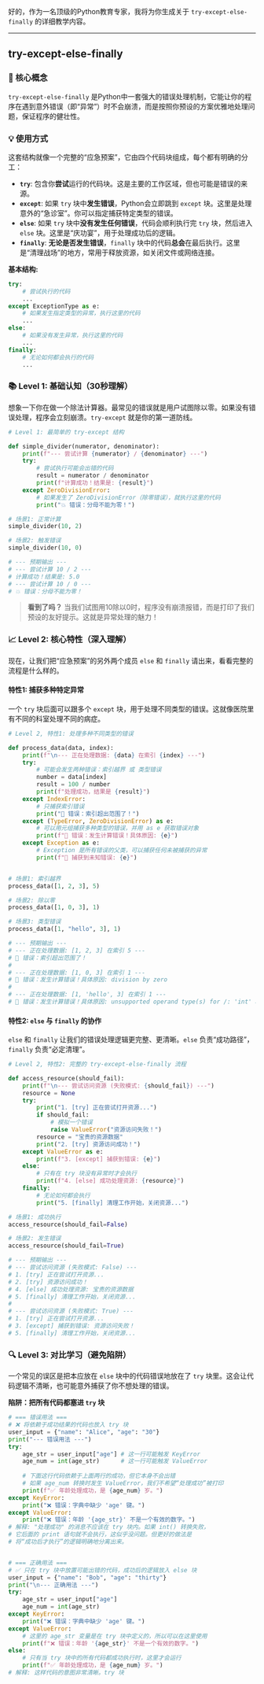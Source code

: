 好的，作为一名顶级的Python教育专家，我将为你生成关于 `try-except-else-finally` 的详细教学内容。

---

## try-except-else-finally

### 🎯 核心概念
`try-except-else-finally` 是Python中一套强大的错误处理机制，它能让你的程序在遇到意外错误（即“异常”）时不会崩溃，而是按照你预设的方案优雅地处理问题，保证程序的健壮性。

### 💡 使用方式
这套结构就像一个完整的“应急预案”，它由四个代码块组成，每个都有明确的分工：

- **`try`**: 包含你**尝试**运行的代码块。这是主要的工作区域，但也可能是错误的来源。
- **`except`**: 如果 `try` 块中**发生错误**，Python会立即跳到 `except` 块。这里是处理意外的“急诊室”。你可以指定捕获特定类型的错误。
- **`else`**: 如果 `try` 块中**没有发生任何错误**，代码会顺利执行完 `try` 块，然后进入 `else` 块。这里是“庆功宴”，用于处理成功后的逻辑。
- **`finally`**: **无论是否发生错误**，`finally` 块中的代码**总会**在最后执行。这里是“清理战场”的地方，常用于释放资源，如关闭文件或网络连接。

**基本结构:**
```python
try:
    # 尝试执行的代码
    ...
except ExceptionType as e:
    # 如果发生指定类型的异常，执行这里的代码
    ...
else:
    # 如果没有发生异常，执行这里的代码
    ...
finally:
    # 无论如何都会执行的代码
    ...
```

### 📚 Level 1: 基础认知（30秒理解）
想象一下你在做一个除法计算器。最常见的错误就是用户试图除以零。如果没有错误处理，程序会立刻崩溃。`try-except` 就是你的第一道防线。

```python
# Level 1: 最简单的 try-except 结构

def simple_divider(numerator, denominator):
    print(f"--- 尝试计算 {numerator} / {denominator} ---")
    try:
        # 尝试执行可能会出错的代码
        result = numerator / denominator
        print(f"计算成功！结果是: {result}")
    except ZeroDivisionError:
        # 如果发生了 ZeroDivisionError（除零错误），就执行这里的代码
        print("💥 错误：分母不能为零！")

# 场景1: 正常计算
simple_divider(10, 2)

# 场景2: 触发错误
simple_divider(10, 0)

# --- 预期输出 ---
# --- 尝试计算 10 / 2 ---
# 计算成功！结果是: 5.0
# --- 尝试计算 10 / 0 ---
# 💥 错误：分母不能为零！
```
> **看到了吗？** 当我们试图用10除以0时，程序没有崩溃报错，而是打印了我们预设的友好提示。这就是异常处理的魅力！

### 📈 Level 2: 核心特性（深入理解）
现在，让我们把“应急预案”的另外两个成员 `else` 和 `finally` 请出来，看看完整的流程是什么样的。

#### 特性1: 捕获多种特定异常
一个 `try` 块后面可以跟多个 `except` 块，用于处理不同类型的错误。这就像医院里有不同的科室处理不同的病症。

```python
# Level 2, 特性1: 处理多种不同类型的错误

def process_data(data, index):
    print(f"\n--- 正在处理数据: {data} 在索引 {index} ---")
    try:
        # 可能会发生两种错误：索引越界 或 类型错误
        number = data[index]
        result = 100 / number
        print(f"处理成功，结果是 {result}")
    except IndexError:
        # 只捕获索引错误
        print("🚨 错误：索引超出范围了！")
    except (TypeError, ZeroDivisionError) as e:
        # 可以用元组捕获多种类型的错误，并用 as e 获取错误对象
        print(f"🚫 错误：发生计算错误！具体原因: {e}")
    except Exception as e:
        # Exception 是所有错误的父类，可以捕获任何未被捕获的异常
        print(f"🤔 捕获到未知错误: {e}")


# 场景1: 索引越界
process_data([1, 2, 3], 5)

# 场景2: 除以零
process_data([1, 0, 3], 1)

# 场景3: 类型错误
process_data([1, "hello", 3], 1)

# --- 预期输出 ---
# --- 正在处理数据: [1, 2, 3] 在索引 5 ---
# 🚨 错误：索引超出范围了！
#
# --- 正在处理数据: [1, 0, 3] 在索引 1 ---
# 🚫 错误：发生计算错误！具体原因: division by zero
#
# --- 正在处理数据: [1, 'hello', 3] 在索引 1 ---
# 🚫 错误：发生计算错误！具体原因: unsupported operand type(s) for /: 'int' and 'str'
```

#### 特性2: `else` 与 `finally` 的协作
`else` 和 `finally` 让我们的错误处理逻辑更完整、更清晰。`else` 负责“成功路径”，`finally` 负责“必定清理”。

```python
# Level 2, 特性2: 完整的 try-except-else-finally 流程

def access_resource(should_fail):
    print(f"\n--- 尝试访问资源 (失败模式: {should_fail}) ---")
    resource = None
    try:
        print("1. [try] 正在尝试打开资源...")
        if should_fail:
            # 模拟一个错误
            raise ValueError("资源访问失败！")
        resource = "宝贵的资源数据"
        print("2. [try] 资源访问成功！")
    except ValueError as e:
        print(f"3. [except] 捕获到错误: {e}")
    else:
        # 只有在 try 块没有异常时才会执行
        print(f"4. [else] 成功处理资源: {resource}")
    finally:
        # 无论如何都会执行
        print("5. [finally] 清理工作开始，关闭资源...")

# 场景1: 成功执行
access_resource(should_fail=False)

# 场景2: 发生错误
access_resource(should_fail=True)

# --- 预期输出 ---
# --- 尝试访问资源 (失败模式: False) ---
# 1. [try] 正在尝试打开资源...
# 2. [try] 资源访问成功！
# 4. [else] 成功处理资源: 宝贵的资源数据
# 5. [finally] 清理工作开始，关闭资源...
#
# --- 尝试访问资源 (失败模式: True) ---
# 1. [try] 正在尝试打开资源...
# 3. [except] 捕获到错误: 资源访问失败！
# 5. [finally] 清理工作开始，关闭资源...
```

### 🔍 Level 3: 对比学习（避免陷阱）
一个常见的误区是把本应放在 `else` 块中的代码错误地放在了 `try` 块里。这会让代码逻辑不清晰，也可能意外捕获了你不想处理的错误。

**陷阱：把所有代码都塞进 `try` 块**

```python
# === 错误用法 ===
# ❌ 将依赖于成功结果的代码也放入 try 块
user_input = {"name": "Alice", "age": "30"}
print("--- 错误用法 ---")
try:
    age_str = user_input["age"] # 这一行可能触发 KeyError
    age_num = int(age_str)      # 这一行可能触发 ValueError
    
    # 下面这行代码依赖于上面两行的成功，但它本身不会出错
    # 如果 age_num 转换时发生 ValueError，我们不希望“处理成功”被打印
    print(f"✅ 年龄处理成功，是 {age_num} 岁。") 
except KeyError:
    print("❌ 错误：字典中缺少 'age' 键。")
except ValueError:
    print("❌ 错误：年龄 '{age_str}' 不是一个有效的数字。")
# 解释: "处理成功" 的消息不应该在 try 块内。如果 int() 转换失败，
# 它后面的 print 语句就不会执行，这似乎没问题。但更好的做法是
# 将“成功后才执行”的逻辑明确地分离出来。


# === 正确用法 ===
# ✅ 只在 try 块中放置可能出错的代码，成功后的逻辑放入 else 块
user_input = {"name": "Bob", "age": "thirty"}
print("\n--- 正确用法 ---")
try:
    age_str = user_input["age"] 
    age_num = int(age_str)
except KeyError:
    print("❌ 错误：字典中缺少 'age' 键。")
except ValueError:
    # 这里的 age_str 变量是在 try 块中定义的，所以可以在这里使用
    print(f"❌ 错误：年龄 '{age_str}' 不是一个有效的数字。")
else:
    # 只有当 try 块中的所有代码都成功执行时，这里才会运行
    print(f"✅ 年龄处理成功，是 {age_num} 岁。")
# 解释: 这样代码的意图非常清晰。try 块